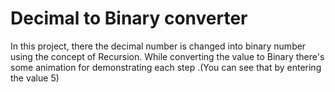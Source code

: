# Decimal to Binary converter
In this project, there the decimal number is changed into binary number using the concept of Recursion. 
While converting the value to Binary there's some animation for demonstrating each step .(You can see that by entering the value 5)
